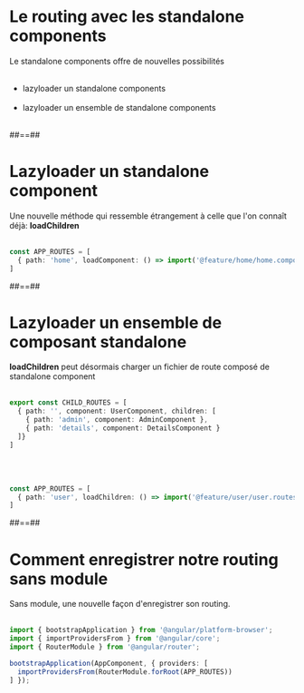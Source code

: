 # Le routing avec les standalone components

Le standalone components offre de nouvelles possibilités <br/><br/>
- lazyloader un standalone components <br/><br/>
- lazyloader un ensemble de standalone components <br/><br/>

##==##

<!-- .slide: class="sfeir-basic-slide with-code inconsolata"-->
# Lazyloader un standalone component

Une nouvelle méthode qui ressemble étrangement à celle que l'on connaît déjà: __loadChildren__ <br/><br/>

```typescript
const APP_ROUTES = [
  { path: 'home', loadComponent: () => import('@feature/home/home.component').then(cmp => cmp.HomeComponent)}
]
```
<!-- .element: class="big-code"-->

##==##

<!-- .slide: class="sfeir-basic-slide with-code inconsolata"-->
# Lazyloader un ensemble de composant standalone

__loadChildren__ peut désormais charger un fichier de route composé de standalone component <br/><br/>

```typescript
export const CHILD_ROUTES = [
  { path: '', component: UserComponent, children: [
    { path: 'admin', component: AdminComponent },
    { path: 'details', component: DetailsComponent } 
  ]}
]
```
<!-- .element: class="big-code"-->

<br/><br/>


```typescript
const APP_ROUTES = [
  { path: 'user', loadChildren: () => import('@feature/user/user.routes').then(rts => rts.CHILD_ROUTES)}
]
```
<!-- .element: class="big-code"-->

##==##

<!-- .slide: class="sfeir-basic-slide with-code inconsolata"-->
# Comment enregistrer notre routing sans module

Sans module, une nouvelle façon d'enregistrer son routing. <br/><br/>

```typescript
import { bootstrapApplication } from '@angular/platform-browser';
import { importProvidersFrom } from '@angular/core';
import { RouterModule } from '@angular/router';

bootstrapApplication(AppComponent, { providers: [
  importProvidersFrom(RouterModule.forRoot(APP_ROUTES))
] });
```
<!-- .element: class="big-code"-->
